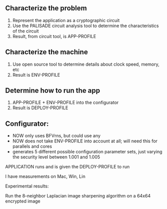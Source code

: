 ## Characterize the problem

1. Represent the application as a cryptographic circuit
2. Use the PALISADE circuit analysis tool to determine the characteristics of the circuit
3. Result, from circuit tool, is APP-PROFILE

## Characterize the machine

1. Use open source tool to determine details about clock speed, memory, etc
2. Result is ENV-PROFILE

## Determine how to run the app

1. APP-PROFILE + ENV-PROFILE into the configurator
2. Result is DEPLOY-PROFILE

## Configurator:

- NOW only uses BFVrns, but could use any
- NOW does not take ENV-PROFILE into account at all; will need this for parallels and cores
- generates 5 different possible configuration parameter sets, just varying the security level
between 1.001 and 1.005

APPLICATION runs and is given the DEPLOY-PROFILE to run

I have measurements on Mac, Win, Lin


Experimental results:

Run the 8-neighbor Laplacian image sharpening algorithm on a 64x64 encrypted image


